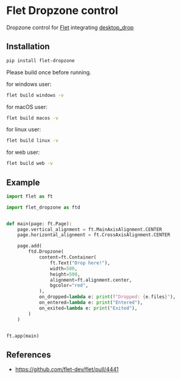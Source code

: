 # Flet Dropzone control

Dropzone control for [Flet](https://flet.dev/) integrating [desktop_drop](https://pub.dev/packages/desktop_drop)

## Installation

```bash
pip install flet-dropzone
```

Please build once before running.

for windows user:

```bash
flet build windows -v
```

for macOS user:

```bash
flet build macos -v
```

for linux user:

```bash
flet build linux -v
```

for web user:

```bash
flet build web -v
```

## Example

```py
import flet as ft

import flet_dropzone as ftd


def main(page: ft.Page):
    page.vertical_alignment = ft.MainAxisAlignment.CENTER
    page.horizontal_alignment = ft.CrossAxisAlignment.CENTER

    page.add(
        ftd.Dropzone(
            content=ft.Container(
                ft.Text("Drop here!"),
                width=500,
                height=500,
                alignment=ft.alignment.center,
                bgcolor="red",
            ),
            on_dropped=lambda e: print(f"Dropped: {e.files}"),
            on_entered=lambda e: print("Entered"),
            on_exited=lambda e: print("Exited"),
        )
    )


ft.app(main)
```

## References

- https://github.com/flet-dev/flet/pull/4441
